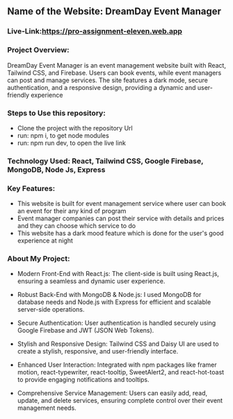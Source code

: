 ## Name of the Website: DreamDay Event Manager
### Live-Link:https://pro-assignment-eleven.web.app

### Project Overview:
DreamDay Event Manager is an event management website built with React, Tailwind CSS, and Firebase. Users can book events, while event managers can post and manage services. The site features a dark mode, secure authentication, and a responsive design, providing a dynamic and user-friendly experience

### Steps to Use this repository:
- Clone the project with the repository Url
- run: npm i, to get node modules
- run: npm run dev, to open the live link

### Technology Used: React, Tailwind CSS, Google Firebase, MongoDB, Node Js, Express
### Key Features:
- This website is built for event management service where user can book an event for their any kind of program
- Event manager companies can post their service with details and prices and they can choose which service to do
- This website has a dark mood feature which is done for the user's good experience at night

### About My Project:

- Modern Front-End with React.js: The client-side is built using React.js, ensuring a seamless and dynamic user experience.

- Robust Back-End with MongoDB & Node.js: I used MongoDB for database needs and Node.js with Express for efficient and scalable server-side operations.

- Secure Authentication: User authentication is handled securely using Google Firebase and JWT (JSON Web Tokens).

- Stylish and Responsive Design: Tailwind CSS and Daisy UI are used to create a stylish, responsive, and user-friendly interface.

- Enhanced User Interaction: Integrated with npm packages like framer motion, react-typewriter, react-tooltip, SweetAlert2, and react-hot-toast to provide engaging notifications and tooltips.

- Comprehensive Service Management: Users can easily add, read, update, and delete services, ensuring complete control over their event management needs.
